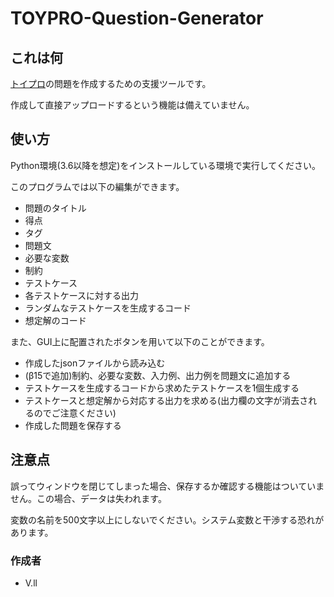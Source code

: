 # TOYPRO-Question-Generator
## これは何
[トイプロ](https://app.toy-pro.net/ "TOYPRO Home")の問題を作成するための支援ツールです。

作成して直接アップロードするという機能は備えていません。
## 使い方
Python環境(3.6以降を想定)をインストールしている環境で実行してください。

このプログラムでは以下の編集ができます。

+ 問題のタイトル
+ 得点
+ タグ
+ 問題文
+ 必要な変数
+ 制約
+ テストケース
+ 各テストケースに対する出力
+ ランダムなテストケースを生成するコード
+ 想定解のコード

また、GUI上に配置されたボタンを用いて以下のことができます。

+ 作成したjsonファイルから読み込む
+ (β15で追加)制約、必要な変数、入力例、出力例を問題文に追加する
+ テストケースを生成するコードから求めたテストケースを1個生成する
+ テストケースと想定解から対応する出力を求める(出力欄の文字が消去されるのでご注意ください)
+ 作成した問題を保存する

## 注意点
誤ってウィンドウを閉じてしまった場合、保存するか確認する機能はついていません。この場合、データは失われます。

変数の名前を500文字以上にしないでください。システム変数と干渉する恐れがあります。
### 作成者
+ V.ll
